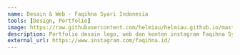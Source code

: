 ```yaml
---
name: Desain & Web - Faqihna Syari Indonesia
tools: [Design, Portfolio]
image: https://raw.githubusercontent.com/helmiau/helmiau.github.io/master/images/faqihna.jpg
description: Portfolio desain logo, web dan konten instagram Faqihna Syari Indonesia.
external_url: https://www.instagram.com/faqihna.id/
---
```

